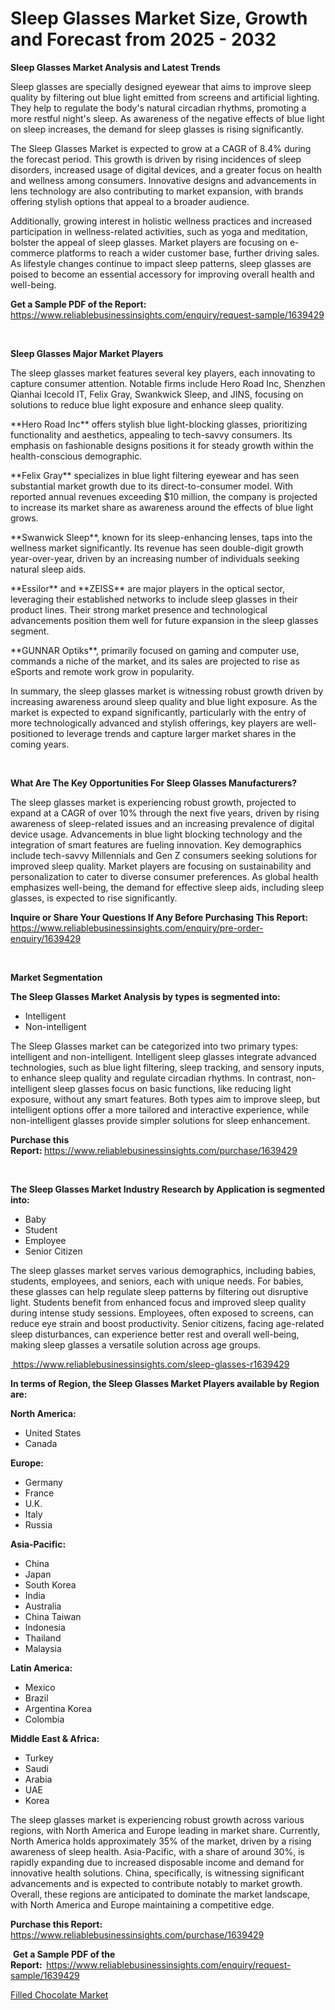 <p><h1>Sleep Glasses Market Size, Growth and Forecast from 2025 - 2032</h1></p><p><strong>Sleep Glasses Market Analysis and Latest Trends</strong></p>
<p><p>Sleep glasses are specially designed eyewear that aims to improve sleep quality by filtering out blue light emitted from screens and artificial lighting. They help to regulate the body's natural circadian rhythms, promoting a more restful night's sleep. As awareness of the negative effects of blue light on sleep increases, the demand for sleep glasses is rising significantly.</p><p>The Sleep Glasses Market is expected to grow at a CAGR of 8.4% during the forecast period. This growth is driven by rising incidences of sleep disorders, increased usage of digital devices, and a greater focus on health and wellness among consumers. Innovative designs and advancements in lens technology are also contributing to market expansion, with brands offering stylish options that appeal to a broader audience.</p><p>Additionally, growing interest in holistic wellness practices and increased participation in wellness-related activities, such as yoga and meditation, bolster the appeal of sleep glasses. Market players are focusing on e-commerce platforms to reach a wider customer base, further driving sales. As lifestyle changes continue to impact sleep patterns, sleep glasses are poised to become an essential accessory for improving overall health and well-being.</p></p>
<p><strong>Get a Sample PDF of the Report:&nbsp;</strong> <a href="https://www.reliablebusinessinsights.com/enquiry/request-sample/1639429?utm_campaign=1720&utm_medium=2&utm_source=Github&utm_content=ia&utm_term=08022025&utm_id=sleep-glasses">https://www.reliablebusinessinsights.com/enquiry/request-sample/1639429</a></p>
<p>&nbsp;</p>
<p><strong>Sleep Glasses Major Market Players</strong></p>
<p><p>The sleep glasses market features several key players, each innovating to capture consumer attention. Notable firms include Hero Road Inc, Shenzhen Qianhai Icecold IT, Felix Gray, Swankwick Sleep, and JINS, focusing on solutions to reduce blue light exposure and enhance sleep quality.</p><p>**Hero Road Inc** offers stylish blue light-blocking glasses, prioritizing functionality and aesthetics, appealing to tech-savvy consumers. Its emphasis on fashionable designs positions it for steady growth within the health-conscious demographic.</p><p>**Felix Gray** specializes in blue light filtering eyewear and has seen substantial market growth due to its direct-to-consumer model. With reported annual revenues exceeding $10 million, the company is projected to increase its market share as awareness around the effects of blue light grows.</p><p>**Swanwick Sleep**, known for its sleep-enhancing lenses, taps into the wellness market significantly. Its revenue has seen double-digit growth year-over-year, driven by an increasing number of individuals seeking natural sleep aids.</p><p>**Essilor** and **ZEISS** are major players in the optical sector, leveraging their established networks to include sleep glasses in their product lines. Their strong market presence and technological advancements position them well for future expansion in the sleep glasses segment.</p><p>**GUNNAR Optiks**, primarily focused on gaming and computer use, commands a niche of the market, and its sales are projected to rise as eSports and remote work grow in popularity.</p><p>In summary, the sleep glasses market is witnessing robust growth driven by increasing awareness around sleep quality and blue light exposure. As the market is expected to expand significantly, particularly with the entry of more technologically advanced and stylish offerings, key players are well-positioned to leverage trends and capture larger market shares in the coming years.</p></p>
<p>&nbsp;</p>
<p><strong>What Are The Key Opportunities For Sleep Glasses Manufacturers?</strong></p>
<p><p>The sleep glasses market is experiencing robust growth, projected to expand at a CAGR of over 10% through the next five years, driven by rising awareness of sleep-related issues and an increasing prevalence of digital device usage. Advancements in blue light blocking technology and the integration of smart features are fueling innovation. Key demographics include tech-savvy Millennials and Gen Z consumers seeking solutions for improved sleep quality. Market players are focusing on sustainability and personalization to cater to diverse consumer preferences. As global health emphasizes well-being, the demand for effective sleep aids, including sleep glasses, is expected to rise significantly.</p></p>
<p><strong>Inquire or Share Your Questions If Any Before Purchasing This Report:</strong> <a href="https://www.reliablebusinessinsights.com/enquiry/pre-order-enquiry/1639429?utm_campaign=1720&utm_medium=2&utm_source=Github&utm_content=ia&utm_term=08022025&utm_id=sleep-glasses">https://www.reliablebusinessinsights.com/enquiry/pre-order-enquiry/1639429</a></p>
<p>&nbsp;</p>
<p><strong>Market Segmentation</strong></p>
<p><strong>The Sleep Glasses Market Analysis by types is segmented into:</strong></p>
<p><ul><li>Intelligent</li><li>Non-intelligent</li></ul></p>
<p><p>The Sleep Glasses market can be categorized into two primary types: intelligent and non-intelligent. Intelligent sleep glasses integrate advanced technologies, such as blue light filtering, sleep tracking, and sensory inputs, to enhance sleep quality and regulate circadian rhythms. In contrast, non-intelligent sleep glasses focus on basic functions, like reducing light exposure, without any smart features. Both types aim to improve sleep, but intelligent options offer a more tailored and interactive experience, while non-intelligent glasses provide simpler solutions for sleep enhancement.</p></p>
<p><strong>Purchase this Report:&nbsp;</strong><a href="https://www.reliablebusinessinsights.com/purchase/1639429?utm_campaign=1720&utm_medium=2&utm_source=Github&utm_content=ia&utm_term=08022025&utm_id=sleep-glasses">https://www.reliablebusinessinsights.com/purchase/1639429</a></p>
<p>&nbsp;</p>
<p><strong>The Sleep Glasses Market Industry Research by Application is segmented into:</strong></p>
<p><ul><li>Baby</li><li>Student</li><li>Employee</li><li>Senior Citizen</li></ul></p>
<p><p>The sleep glasses market serves various demographics, including babies, students, employees, and seniors, each with unique needs. For babies, these glasses can help regulate sleep patterns by filtering out disruptive light. Students benefit from enhanced focus and improved sleep quality during intense study sessions. Employees, often exposed to screens, can reduce eye strain and boost productivity. Senior citizens, facing age-related sleep disturbances, can experience better rest and overall well-being, making sleep glasses a versatile solution across age groups.</p></p>
<p><a href="https://www.reliablebusinessinsights.com/sleep-glasses-r1639429?utm_campaign=1720&utm_medium=2&utm_source=Github&utm_content=ia&utm_term=08022025&utm_id=sleep-glasses">&nbsp;https://www.reliablebusinessinsights.com/sleep-glasses-r1639429</a></p>
<p><strong>In terms of Region, the Sleep Glasses Market Players available by Region are:</strong></p>
<p>
    <p> <strong> North America: </strong>
        <ul>
            <li>United States</li>
            <li>Canada</li>
        </ul>
        </p> 
    <p> <strong> Europe: </strong>
        <ul>
            <li>Germany</li>
            <li>France</li>
            <li>U.K.</li>
            <li>Italy</li>
            <li>Russia</li>
        </ul>
        </p> 
    <p> <strong> Asia-Pacific: </strong>
        <ul>
            <li>China</li>
            <li>Japan</li>
            <li>South Korea</li>
            <li>India</li>
            <li>Australia</li>
            <li>China Taiwan</li>
            <li>Indonesia</li>
            <li>Thailand</li>
            <li>Malaysia</li>
        </ul>
        </p> 
    <p> <strong> Latin America: </strong>
        <ul>
            <li>Mexico</li>
            <li>Brazil</li>
            <li>Argentina Korea</li>
            <li>Colombia</li>
        </ul>
        </p> 
    <p> <strong> Middle East & Africa: </strong>
        <ul>
            <li>Turkey</li>
            <li>Saudi</li>
            <li>Arabia</li>
            <li>UAE</li>
            <li>Korea</li>
        </ul>
    </p>
    </p>
<p><p>The sleep glasses market is experiencing robust growth across various regions, with North America and Europe leading in market share. Currently, North America holds approximately 35% of the market, driven by a rising awareness of sleep health. Asia-Pacific, with a share of around 30%, is rapidly expanding due to increased disposable income and demand for innovative health solutions. China, specifically, is witnessing significant advancements and is expected to contribute notably to market growth. Overall, these regions are anticipated to dominate the market landscape, with North America and Europe maintaining a competitive edge.</p></p>
<p><strong>Purchase this Report: </strong><a href="https://www.reliablebusinessinsights.com/purchase/1639429?utm_campaign=1720&utm_medium=2&utm_source=Github&utm_content=ia&utm_term=08022025&utm_id=sleep-glasses">https://www.reliablebusinessinsights.com/purchase/1639429</a></p>
<p>&nbsp;<strong>Get a Sample PDF of the Report:&nbsp;&nbsp;</strong><a href="https://www.reliablebusinessinsights.com/enquiry/request-sample/1639429?utm_campaign=1720&utm_medium=2&utm_source=Github&utm_content=ia&utm_term=08022025&utm_id=sleep-glasses">https://www.reliablebusinessinsights.com/enquiry/request-sample/1639429</a></p>
<p><strong></strong></p>
<p><p><a href="https://github.com/marlanamarvn/Market-Research-Report-List-1/blob/main/filled-chocolate-market.md?utm_campaign=1720&utm_medium=2&utm_source=Github&utm_content=ia&utm_term=08022025&utm_id=sleep-glasses">Filled Chocolate Market</a></p></p>